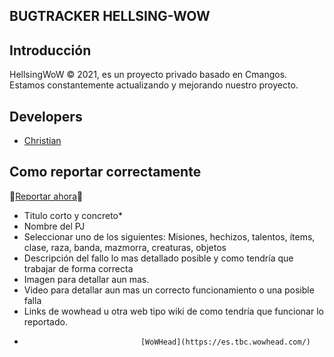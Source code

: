 ## BUGTRACKER HELLSING-WOW
## Introducción
HellsingWoW © 2021, es un proyecto privado basado en Cmangos. Estamos constantemente actualizando y mejorando nuestro proyecto.
## Developers
* [Christian](https://github.com/avirax1994)
## Como reportar correctamente 
🔴[Reportar ahora](https://github.com/avirax94/Hellsing-WoW/issues)🔴
* Titulo corto y concreto*
* Nombre del PJ
* Seleccionar uno de los siguientes: Misiones, hechizos, talentos, ítems, clase, raza, banda, mazmorra, creaturas, objetos
* Descripción del fallo lo mas detallado posible y como tendría que trabajar de forma correcta
* Imagen para detallar aun mas.
* Video para detallar aun mas un correcto funcionamiento o una posible falla
* Links de wowhead u otra web tipo wiki de como tendría que funcionar lo reportado.
*                               [WoWHead](https://es.tbc.wowhead.com/)
